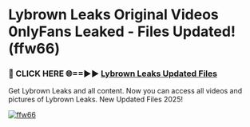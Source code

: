 # Lybrown Leaks Original Videos 0nlyFans Leaked - Files Updated! (ffw66)

<h3>🔴 CLICK HERE 🌐==►► <a href="https://tinyurl.com/4seja8ks" rel="nofollow">Lybrown Leaks Updated Files</a></h3>

Get Lybrown Leaks and all content. Now you can access all videos and pictures of Lybrown Leaks. New Updated Files 2025!

[![ffw66](https://i.imgur.com/EWjZXRe.gif)](https://tinyurl.com/4seja8ks)
